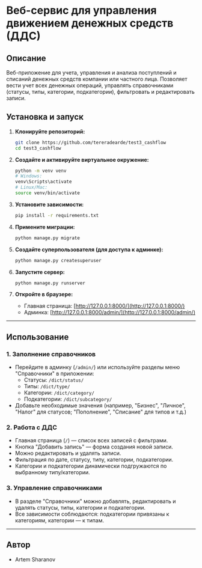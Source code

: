 # Веб-сервис для управления движением денежных средств (ДДС)

## Описание
Веб-приложение для учета, управления и анализа поступлений и списаний денежных средств компании или частного лица. Позволяет вести учет всех денежных операций, управлять справочниками (статусы, типы, категории, подкатегории), фильтровать и редактировать записи.

## Установка и запуск

1. **Клонируйте репозиторий:**
   ```bash
   git clone https://github.com/tereradearde/test3_cashflow
   cd test3_cashflow
   ```

2. **Создайте и активируйте виртуальное окружение:**
   ```bash
   python -m venv venv
   # Windows:
   venv\Scripts\activate
   # Linux/Mac:
   source venv/bin/activate
   ```

3. **Установите зависимости:**
   ```bash
   pip install -r requirements.txt
   ```

4. **Примените миграции:**
   ```bash
   python manage.py migrate
   ```

5. **Создайте суперпользователя (для доступа к админке):**
   ```bash
   python manage.py createsuperuser
   ```

6. **Запустите сервер:**
   ```bash
   python manage.py runserver
   ```

7. **Откройте в браузере:**
   - Главная страница: [http://127.0.0.1:8000/](http://127.0.0.1:8000/)
   - Админка: [http://127.0.0.1:8000/admin/](http://127.0.0.1:8000/admin/)

---

## Использование

### 1. Заполнение справочников
- Перейдите в админку (`/admin/`) или используйте разделы меню "Справочники" в приложении:
  - Статусы: `/dict/status/`
  - Типы: `/dict/type/`
  - Категории: `/dict/category/`
  - Подкатегории: `/dict/subcategory/`
- Добавьте необходимые значения (например, "Бизнес", "Личное", "Налог" для статусов; "Пополнение", "Списание" для типов и т.д.)

### 2. Работа с ДДС
- Главная страница (`/`) — список всех записей с фильтрами.
- Кнопка "Добавить запись" — форма создания новой записи.
- Можно редактировать и удалять записи.
- Фильтрация по дате, статусу, типу, категории, подкатегории.
- Категории и подкатегории динамически подгружаются по выбранному типу/категории.

### 3. Управление справочниками
- В разделе "Справочники" можно добавлять, редактировать и удалять статусы, типы, категории и подкатегории.
- Все зависимости соблюдаются: подкатегории привязаны к категориям, категории — к типам.


---

## Автор
- Artem Sharanov
